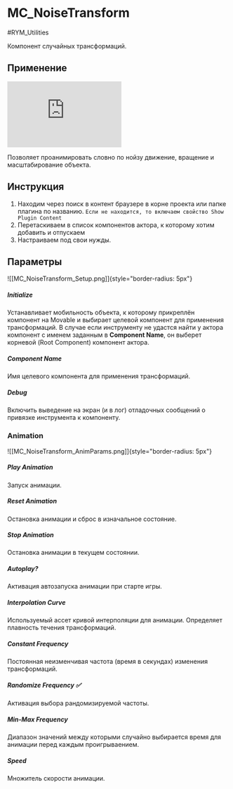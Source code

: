 # MC_NoiseTransform

#RYM_Utilities

Компонент случайных трансформаций.

## Применение

<iframe src="https://giphy.com/embed/3orifhgq0Z0kb8qxpu" width="260" height="" style="" frameBorder="0" class="giphy-embed" allowFullScreen></iframe>

Позволяет проанимировать словно по нойзу движение, вращение и масштабирование объекта. 

## Инструкция

1. Находим через поиск в контент браузере в корне проекта или папке плагина по названию. 
   `Если не находится, то включаем свойство Show Plugin Content`
2. Перетаскиваем в список компонентов актора, к которому хотим добавить и отпускаем
3. Настраиваем под свои нужды.


## Параметры

![[MC_NoiseTransform_Setup.png]]{style="border-radius: 5px"}

##### Initialize
Устанавливает мобильность объекта, к которому прикреплён компонент на Movable и выбирает целевой компонент для применения трансформаций. В случае если инструменту не удастся найти у актора компонент с именем заданным в **Component Name**, он выберет корневой (Root Component) компонент актора.


##### Component Name

Имя целевого компонента для применения трансформаций.

##### Debug

Включить выведение на экран (и в лог) отладочных сообщений о привязке инструмента к компоненту.

### Animation

![[MC_NoiseTransform_AnimParams.png]]{style="border-radius: 5px"}

##### Play Animation

Запуск анимации.

##### Reset Animation

Остановка анимации и сброс в изначальное состояние.

##### Stop Animation

Остановка анимации в текущем состоянии.

##### Autoplay?

Активация автозапуска анимации при старте игры.

##### Interpolation Curve
Используемый ассет кривой интерполяции для анимации. Определяет плавность течения трансформаций.

##### Constant Frequency

Постоянная неизменчивая частота (время в секундах) изменения трансформаций.

##### Randomize Frequency ✅

Активация выбора рандомизируемой частоты.

##### Min-Max Frequency

Диапазон значений между которыми случайно выбирается время для анимации перед каждым проигрываением.

##### Speed

Множитель скорости анимации.